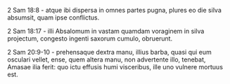 2 Sam 18:8 - atque ibi dispersa in omnes partes pugna, plures eo die silva absumsit, quam ipse conflictus. 

2 Sam 18:17 - illi Absalomum in vastam quamdam voraginem in silva projectum, congesto ingenti saxorum cumulo, obruerunt. 

2 Sam 20:9-10 - prehensaque dextra manu, illius barba, quasi qui eum osculari vellet, ense, quem altera manu, non advertente illo, tenebat, Amasae ilia ferit: quo ictu effusis humi visceribus, ille uno vulnere mortuus est.

